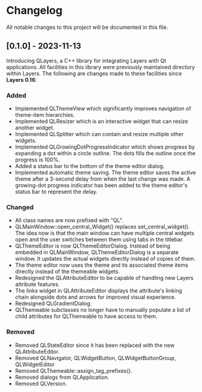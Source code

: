 # Changelog

All notable changes to this project will be documented in this file.

## [0.1.0] - 2023-11-13

Introducing QLayers, a C++ library for integrating Layers with Qt applications. All facilities in this library were previously maintained directory within Layers. The following are changes made to these facilities since **Layers 0.16**:

### Added

- Implemented QLThemeView which significantly improves navigation of theme-item hierarchies.
- Implemented QLResizer which is an interactive widget that can resize another widget.
- Implemented QLSplitter which can contain and resize multiple other widgets.
- Implemented QLGrowingDotProgressIndicator which shows progress by expanding a dot within a circle outline. The dots fills the outline once the progress is 100%.
- Added a status bar to the bottom of the theme editor dialog.
- Implemented automatic theme saving. The theme editor saves the active theme after a 3-second delay from when the last change was made. A growing-dot progress indicator has been added to the theme editor's status bar to represent the delay.

### Changed

- All class names are now prefixed with "QL".
- QLMainWindow::open_central_Widget() replaces set_central_widget(). The idea now is that the main window can have multiple central widgets open and the user switches between them using tabs in the titlebar.
- QLThemeEditor is now QLThemeEditorDialog. Instead of being embedded in QLMainWindow, QLThemeEditorDialog is a separate window. It updates the actual widgets directly instead of copies of them.
- The theme editor now uses the theme and its associated theme items directly instead of the themeable widgets.
- Redesigned the QLAttributeEditor to be capable of handling new Layers attribute features.
- The links widget in QLAttributeEditor displays the attribute's linking chain alongside dots and arrows for improved visual experience.
- Redesigned QLGradientDialog.
- QLThemeable subclasses no longer have to manually populate a list of child attributes for QLThemeable to have access to them.

### Removed

- Removed QLStateEditor since it has been replaced with the new QLAttributeEditor.
- Removed QLNavigator, QLWidgetButton, QLWidgetButtonGroup, QLWidgetEditor
- Removed QLThemeable::assign_tag_prefixes().
- Removed dialogs from QLApplication.
- Removed QLVersion.